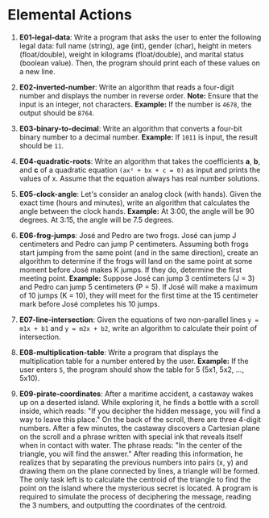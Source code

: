 # Elemental Actions

1) **E01-legal-data**: Write a program that asks the user to enter the following legal data: full name (string), age (int), gender (char), height in meters (float/double), weight in kilograms (float/double), and marital status (boolean value). Then, the program should print each of these values on a new line.

2) **E02-inverted-number**: Write an algorithm that reads a four-digit number and displays the number in reverse order. **Note:** Ensure that the input is an integer, not characters. **Example:** If the number is `4678`, the output should be `8764`.

3) **E03-binary-to-decimal**: Write an algorithm that converts a four-bit binary number to a decimal number. **Example:** If `1011` is input, the result should be `11`.

4) **E04-quadratic-roots**: Write an algorithm that takes the coefficients **a**, **b**, and **c** of a quadratic equation `(ax² + bx + c = 0)` as input and prints the values of x. Assume that the equation always has real number solutions.

5) **E05-clock-angle**: Let's consider an analog clock (with hands). Given the exact time (hours and minutes), write an algorithm that calculates the angle between the clock hands. **Example:** At 3:00, the angle will be 90 degrees. At 3:15, the angle will be 7.5 degrees.

6) **E06-frog-jumps**: José and Pedro are two frogs. José can jump J centimeters and Pedro can jump P centimeters. Assuming both frogs start jumping from the same point (and in the same direction), create an algorithm to determine if the frogs will land on the same point at some moment before José makes K jumps. If they do, determine the first meeting point. **Example:** Suppose José can jump 3 centimeters (J = 3) and Pedro can jump 5 centimeters (P = 5). If José will make a maximum of 10 jumps (K = 10), they will meet for the first time at the 15 centimeter mark before José completes his 10 jumps.

7) **E07-line-intersection**: Given the equations of two non-parallel lines `y = m1x + b1` and `y = m2x + b2`, write an algorithm to calculate their point of intersection.

8) **E08-multiplication-table**: Write a program that displays the multiplication table for a number entered by the user. **Example:** If the user enters `5`, the program should show the table for 5 (5x1, 5x2, ..., 5x10).

9) **E09-pirate-coordinates**: After a maritime accident, a castaway wakes up on a deserted island. While exploring it, he finds a bottle with a scroll inside, which reads: "If you decipher the hidden message, you will find a way to leave this place." On the back of the scroll, there are three 4-digit numbers. After a few minutes, the castaway discovers a Cartesian plane on the scroll and a phrase written with special ink that reveals itself when in contact with water. The phrase reads: "In the center of the triangle, you will find the answer." After reading this information, he realizes that by separating the previous numbers into pairs (x, y) and drawing them on the plane connected by lines, a triangle will be formed. The only task left is to calculate the centroid of the triangle to find the point on the island where the mysterious secret is located. A program is required to simulate the process of deciphering the message, reading the 3 numbers, and outputting the coordinates of the centroid.
